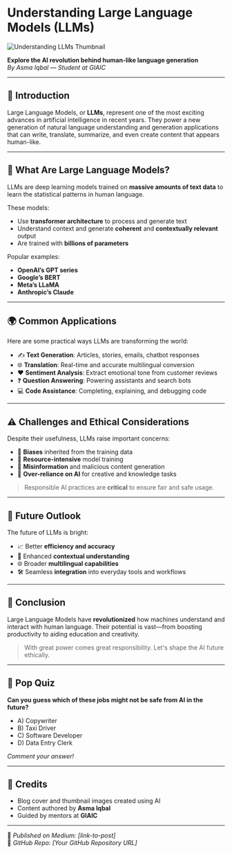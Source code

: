 # Understanding Large Language Models (LLMs)

![Understanding LLMs Thumbnail](./thumbnail.png)

**Explore the AI revolution behind human-like language generation**  
*By Asma Iqbal — Student at GIAIC*

---

## 🧠 Introduction

Large Language Models, or **LLMs**, represent one of the most exciting advances in artificial intelligence in recent years. They power a new generation of natural language understanding and generation applications that can write, translate, summarize, and even create content that appears human-like.

---

## 🤖 What Are Large Language Models?

LLMs are deep learning models trained on **massive amounts of text data** to learn the statistical patterns in human language.

These models:
- Use **transformer architecture** to process and generate text
- Understand context and generate **coherent** and **contextually relevant** output
- Are trained with **billions of parameters**

Popular examples:
- **OpenAI’s GPT series**
- **Google’s BERT**
- **Meta’s LLaMA**
- **Anthropic’s Claude**

---

## 🌍 Common Applications

Here are some practical ways LLMs are transforming the world:

- ✍️ **Text Generation**: Articles, stories, emails, chatbot responses  
- 🌐 **Translation**: Real-time and accurate multilingual conversion  
- ❤️ **Sentiment Analysis**: Extract emotional tone from customer reviews  
- ❓ **Question Answering**: Powering assistants and search bots  
- 💻 **Code Assistance**: Completing, explaining, and debugging code

---

## ⚠️ Challenges and Ethical Considerations

Despite their usefulness, LLMs raise important concerns:

- 🔁 **Biases** inherited from the training data  
- 🔋 **Resource-intensive** model training  
- 🧯 **Misinformation** and malicious content generation  
- 🤖 **Over-reliance on AI** for creative and knowledge tasks  

> Responsible AI practices are **critical** to ensure fair and safe usage.

---

## 🔮 Future Outlook

The future of LLMs is bright:

- 📈 Better **efficiency and accuracy**
- 🧠 Enhanced **contextual understanding**
- 🌐 Broader **multilingual capabilities**
- 🛠️ Seamless **integration** into everyday tools and workflows

---

## 🎯 Conclusion

Large Language Models have **revolutionized** how machines understand and interact with human language. Their potential is vast—from boosting productivity to aiding education and creativity.

> With great power comes great responsibility. Let's shape the AI future ethically.

---

## 🤔 Pop Quiz

**Can you guess which of these jobs might not be safe from AI in the future?**

- A) Copywriter  
- B) Taxi Driver  
- C) Software Developer  
- D) Data Entry Clerk  

*Comment your answer!*

---

## 📸 Credits

- Blog cover and thumbnail images created using AI  
- Content authored by **Asma Iqbal**  
- Guided by mentors at **GIAIC**

---


📅 *Published on Medium: [link-to-post]*  
🔗 *GitHub Repo: [Your GitHub Repository URL]*

